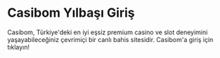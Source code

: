 # Casibom Yılbaşı Giriş

Casibom, Türkiye'deki en iyi eşsiz premium casino ve slot deneyimini yaşayabileceğiniz çevrimiçi bir canlı bahis sitesidir. Casibom'a giriş için tıklayın!
